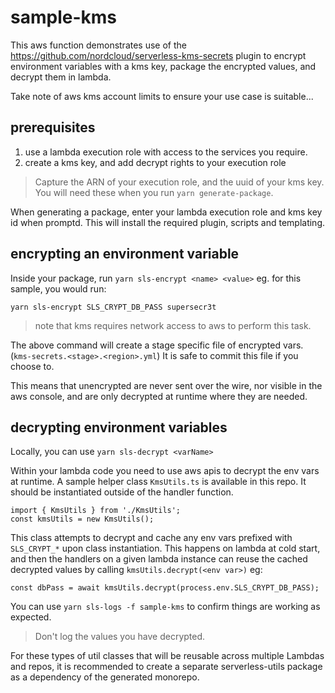# sample-kms
This aws function demonstrates use of the https://github.com/nordcloud/serverless-kms-secrets plugin to encrypt environment variables with a kms key, package the encrypted values, and decrypt them in lambda.

Take note of aws kms account limits to ensure your use case is suitable...

## prerequisites
1. use a lambda execution role with access to the services you require.
2. create a kms key, and add decrypt rights to your execution role

> Capture the ARN of your execution role, and the uuid of your kms key. You will need these when you run `yarn generate-package`.

When generating a package, enter your lambda execution role and kms key id when promptd.  This will install the required plugin, scripts and templating.

## encrypting an environment variable
Inside your package, run `yarn sls-encrypt <name> <value>` eg. for this sample, you would run:

```
yarn sls-encrypt SLS_CRYPT_DB_PASS supersecr3t
```
> note that kms requires network access to aws to perform this task. 

The above command will create a stage specific file of encrypted vars. (`kms-secrets.<stage>.<region>.yml`) It is safe to commit this file if you choose to.

This means that unencrypted are never sent over the wire, nor visible in the aws console, and are only decrypted at runtime where they are needed.

## decrypting environment variables
Locally, you can use `yarn sls-decrypt <varName>`

Within your lambda code you need to use aws apis to decrypt the env vars at runtime.  A sample helper class `KmsUtils.ts` is available in this repo.  It should be instantiated outside of the handler function.

```
import { KmsUtils } from './KmsUtils';
const kmsUtils = new KmsUtils();
```

This class attempts to decrypt and cache any env vars prefixed with `SLS_CRYPT_*` upon class instantiation.  This happens on lambda at cold start, and then the handlers on a given lambda instance can reuse the cached decrypted values by calling `kmsUtils.decrypt(<env var>)` eg:
 
```
const dbPass = await kmsUtils.decrypt(process.env.SLS_CRYPT_DB_PASS);
```
You can use `yarn sls-logs -f sample-kms` to confirm things are working as expected.

> Don't log the values you have decrypted.

For these types of util classes that will be reusable across multiple Lambdas and repos, it is recommended to create a separate serverless-utils package as a dependency of the generated monorepo.
